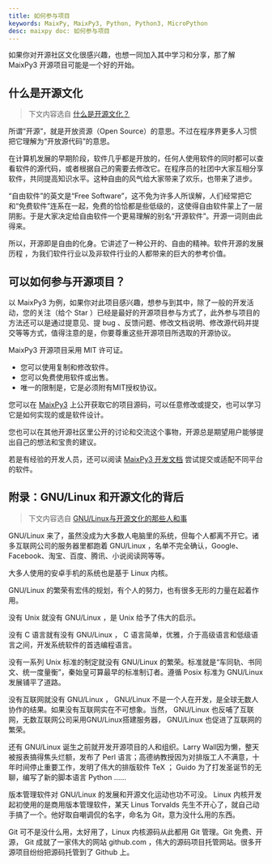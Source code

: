 ```yaml
---
title: 如何参与项目
keywords: MaixPy, MaixPy3, Python, Python3, MicroPython
desc: maixpy doc: 如何参与项目
---
```


如果你对开源社区文化很感兴趣，也想一同加入其中学习和分享，那了解 MaixPy3 开源项目可能是一个好的开始。

## 什么是开源文化

> 下文内容选自 [什么是开源文化？](https://www.cnblogs.com/hdwl/archive/2013/04/23/3037549.html)

所谓“开源”，就是开放资源（Open Source）的意思。不过在程序界更多人习惯把它理解为“开放源代码”的意思。

在计算机发展的早期阶段，软件几乎都是开放的，任何人使用软件的同时都可以查看软件的源代码，或者根据自己的需要去修改它。在程序员的社团中大家互相分享软件，共同提高知识水平。这种自由的风气给大家带来了欢乐，也带来了进步。

“自由软件”的英文是“Free Software”，这不免为许多人所误解，人们经常把它和“免费软件”连系在一起，免费的恰恰都是些低级的，这使得自由软件蒙上了一层阴影。于是大家决定给自由软件一个更易理解的别名“开源软件”。开源一词则由此得来。 

所以，开源即是自由的化身。它讲述了一种公开的、自由的精神。软件开源的发展历程 ，为我们软件行业以及非软件行业的人都带来的巨大的参考价值。
## 可以如何参与开源项目？

以 MaixPy3 为例，如果你对此项目感兴趣，想参与到其中，除了一般的开发活动，您的关注（给个 Star ）已经是最好的开源项目参与方式了，此外参与项目的方法还可以是通过提意见、提 bug 、反馈问题、修改文档说明、修改源代码并提交等等方式，值得注意的是，你要尊重这些开源项目所选取的开源协议。

MaixPy3 开源项目采用 MIT 许可证。

- 您可以使用复制和修改软件。
- 您可以免费使用软件或出售。
- 唯一的限制是，它是必须附有MIT授权协议。

您可以在 [MaixPy3](https://github.com/sipeed/MaixPy3) 上公开获取它的项目源码，可以任意修改或提交，也可以学习它是如何实现的或是软件设计。

您也可以在其他开源社区里公开的讨论和交流这个事物，开源总是期望用户能够提出自己的想法和宝贵的建议。

若是有经验的开发人员，还可以阅读 [MaixPy3 开发文档](./install/others/develop.md) 尝试提交或适配不同平台的软件。

## 附录：GNU/Linux 和开源文化的背后

> 下文内容选自 [GNU/Linux与开源文化的那些人和事](https://linux.cn/article-6270-1.html)

GNU/Linux 来了，虽然没成为大多数人电脑里的系统，但每个人都离不开它。诸多互联网公司的服务器里都跑着 GNU/Linux ，名单不完全确认，Google、Facebook、淘宝、百度、腾讯、小说阅读网等等。

大多人使用的安卓手机的系统也是基于 Linux 内核。

GNU/Linux 的繁荣有宏伟的规划，有个人的努力，也有很多无形的力量在起着作用。

没有 Unix 就没有 GNU/Linux ，是 Unix 给予了伟大的启示。

没有 C 语言就有没有 GNU/Linux ， C 语言简单，优雅，介于高级语言和低级语言之间，开发系统软件的首选编程语言。

没有一系列 Unix 标准的制定就没有 GNU/Linux 的繁荣。标准就是“车同轨、书同文、统一度量衡”，秦始皇可算最早的标准制订者。遵循 Posix 标准为 GNU/Linux 发展铺平了道路。

没有互联网就没有 GNU/Linux ， GNU/Linux 不是一个人在开发，是全球无数人协作的结果。如果没有互联网实在不可想象。当然， GNU/Linux 也反哺了互联网，无数互联网公司采用GNU/Linux搭建服务器， GNU/Linux 也促进了互联网的繁荣。

还有 GNU/Linux 诞生之前就开发开源项目的人和组织。Larry Wall因为懒，整天被报表搞得焦头烂额，发布了 Perl 语言；高德纳教授因为对排版工人不满意，十年时间停止重要工作，发明了伟大的排版软件 TeX ； Guido 为了打发圣诞节的无聊，编写了新的脚本语言 Python ……

版本管理软件对 GNU/Linux 的发展和开源文化运动也功不可没。 Linux 内核开发起初使用的是商用版本管理软件，某天 Linus Torvalds 先生不开心了，就自己动手搞了一个。他好取自嘲调侃的名字，命名为 Git，意为没什么用的东西。

Git 可不是没什么用，太好用了，Linux 内核源码从此都用 Git 管理。Git 免费、开源， Git 成就了一家伟大的网站 github.com ，伟大的源码项目托管网站。很多开源项目纷纷把源码托管到了 Github 上。
